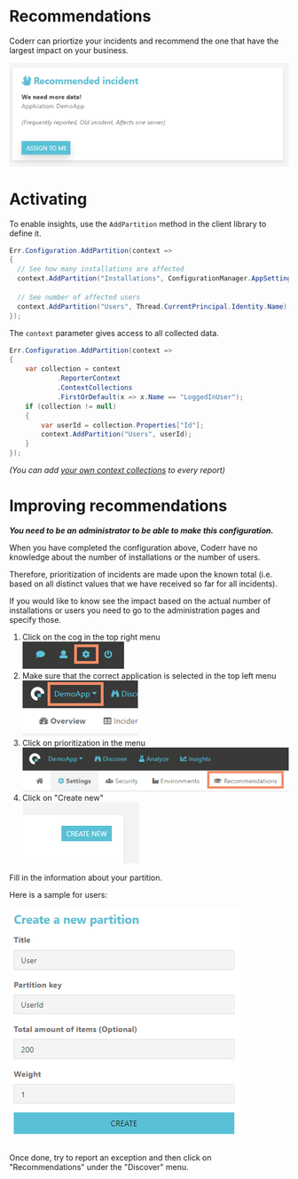 Recommendations
===============

Coderr can priortize your incidents and recommend the one that have the largest impact on your business.

![](../../screens/features/recommendations/recommended_partition.png)


# Activating

To enable insights, use the `AddPartition` method in the client library to define it.

```csharp
Err.Configuration.AddPartition(context => 
{
  // See how many installations are affected
  context.AddPartition("Installations", ConfigurationManager.AppSetting["InstallationId"]);

  // See number of affected users
  context.AddPartition("Users", Thread.CurrentPrincipal.Identity.Name);
});
```

The `context` parameter gives access to all collected data.

```csharp
Err.Configuration.AddPartition(context =>
{
    var collection = context
            .ReporterContext
            .ContextCollections
            .FirstOrDefault(x => x.Name == "LoggedInUser");
    if (collection != null)
    {
        var userId = collection.Properties["Id"];
        context.AddPartition("Users", userId);
    }
});
```

_(You can add [your own context collections](../../features/incidents/context-collections/) to every report)_

# Improving recommendations

***You need to be an administrator to be able to make this configuration.***

When you have completed the configuration above, Coderr have no knowledge about the number of installations or the number of users.

Therefore, prioritization of incidents are made upon the known total (i.e. based on all distinct values that we have received so far for all incidents).

If you would like to know see the impact based on the actual number of installations or users you need to go to the administration pages and specify those.

1. Click on the cog in the top right menu<br>![](../../screens/features/recommendations/configure1.png)
2. Make sure that the correct application is selected in the top left menu<br>![](../../screens/features/recommendations/configure2.png)
3. Click on prioritization in the menu<br>![](../../screens/features/recommendations/configure3.png)
4. Click on "Create new"<br> ![](../../screens/features/recommendations/configure4.png)

Fill in the information about your partition.

Here is a sample for users:

![](../../screens/features/recommendations/configure5.png)

Once done, try to report an exception and then click on "Recommendations" under the "Discover" menu.